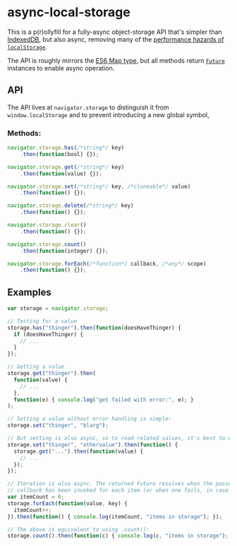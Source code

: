 async-local-storage
===================

This is a p(r)ollyfill for a fully-async object-storage API that's simpler than
[IndexedDB](https://developer.mozilla.org/en-US/docs/IndexedDB), but also async,
removing many of the [performance hazards of `localStorage`](https://blog.mozilla.org/tglek/2012/02/22/psa-dom-local-storage-considered-harmful/).

The API is roughly mirrors the [ES6 Map type](http://tc39wiki.calculist.org/es6/map-set/), but all methods return
[`Future`](https://github.com/slightlyoff/DOMFuture/) instances to enable async
operation.

## API

The API lives at `navigator.storage` to distinguish it from
`window.localStorage` and to prevent introducing a new global symbol,

### Methods:

```js
navigator.storage.has(/*string*/ key)
    .then(function(bool) {});

navigator.storage.get(/*string*/ key)
    .then(function(value) {});

navigator.storage.set(/*string*/ key, /*cloneable*/ value)
    .then(function() {});

navigator.storage.delete(/*string*/ key)
    .then(function() {});

navigator.storage.clear()
    .then(function() {});

navigator.storage.count()
    .then(function(integer) {});

navigator.storage.forEach(/*function*/ callback, /*any*/ scope)
    .then(function() {});
```

## Examples

```js
var storage = navigator.storage;

// Testing for a value
storage.has("thinger").then(function(doesHaveThinger) {
  if (doesHaveThinger) {
    // ...
  }
});

// Getting a value
storage.get("thinger").then(
  function(value) {
    // ...
  },
  function(e) { console.log("get failed with error:", e); }
);

// Setting a value without error handling is simple:
storage.set("thinger", "blarg");

// But setting is also async, so to read related values, it's best to wait
storage.set("thinger", "othervalue").then(function() {
  storage.get("...").then(function(value) {
    // ...
  });
});

// Iteration is also async. The returned Future resolves when the passed
// callback has been invoked for each item (or when one fails, in case of error)
var itemCount = 0;
storage.forEach(function(value, key) {
  itemCount++;
}).then(function() { console.log(itemCount, "items in storage"); });

// The above is equivalent to using .count():
storage.count().then(function(c) { console.log(c, "items in storage"); });
```